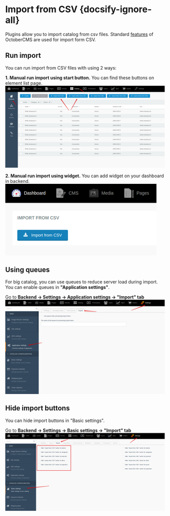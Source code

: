 # Import from CSV  {docsify-ignore-all}

Plugins allow you to import catalog from csv files.
Standard [features](https://octobercms.com/docs/backend/import-export) of OctoberCMS are used for import form CSV.

## Run import

You can run import from CSV files with using 2 ways:

**1. Manual run import using start button.** You can find these buttons on element list page.
![](./../../assets/images/import-from-csv-settings-1.png)

**2. Manual run import using widget.** You can add widget on your dashboard in backend.
![](./../../assets/images/import-from-csv-settings-2.png)

## Using queues

For big catalog, you can use queues to reduce server load during import. You can enable queues in **"Application settings"**.

Go to **Backend -> Settings -> Application settings -> "Import" tab**
![](./../../assets/images/import-from-xml-settings-8.png)

## Hide import buttons

You can hide import buttons in "Basic settings".

Go to **Backend -> Settings -> Basic settings -> "Import" tab**
![](./../../assets/images/import-from-csv-settings-3.png)